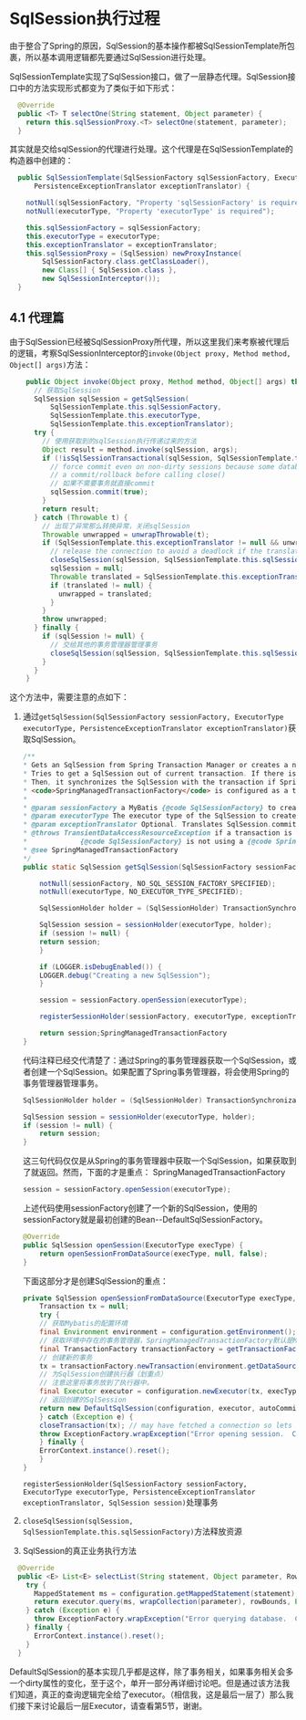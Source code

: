 # SqlSession执行过程

由于整合了Spring的原因，SqlSession的基本操作都被SqlSessionTemplate所包裹，所以基本调用逻辑都先要通过SqlSession进行处理。

SqlSessionTemplate实现了SqlSession接口，做了一层静态代理。SqlSession接口中的方法实现形式都变为了类似于如下形式：

```java
  @Override
  public <T> T selectOne(String statement, Object parameter) {
    return this.sqlSessionProxy.<T> selectOne(statement, parameter);
  }
```

其实就是交给sqlSession的代理进行处理。这个代理是在SqlSessionTemplate的构造器中创建的：

```java
  public SqlSessionTemplate(SqlSessionFactory sqlSessionFactory, ExecutorType executorType,
      PersistenceExceptionTranslator exceptionTranslator) {

    notNull(sqlSessionFactory, "Property 'sqlSessionFactory' is required");
    notNull(executorType, "Property 'executorType' is required");

    this.sqlSessionFactory = sqlSessionFactory;
    this.executorType = executorType;
    this.exceptionTranslator = exceptionTranslator;
    this.sqlSessionProxy = (SqlSession) newProxyInstance(
        SqlSessionFactory.class.getClassLoader(),
        new Class[] { SqlSession.class },
        new SqlSessionInterceptor());
  }
```

## 4.1 代理篇

由于SqlSession已经被SqlSessionProxy所代理，所以这里我们来考察被代理后的逻辑，考察SqlSessionInterceptor的`invoke(Object proxy, Method method, Object[] args)`方法：

```java
    public Object invoke(Object proxy, Method method, Object[] args) throws Throwable {
      // 获取SqlSession
      SqlSession sqlSession = getSqlSession(
          SqlSessionTemplate.this.sqlSessionFactory,
          SqlSessionTemplate.this.executorType,
          SqlSessionTemplate.this.exceptionTranslator);
      try {
        // 使用获取到的sqlSession执行传递过来的方法
        Object result = method.invoke(sqlSession, args);
        if (!isSqlSessionTransactional(sqlSession, SqlSessionTemplate.this.sqlSessionFactory)) {
          // force commit even on non-dirty sessions because some databases require
          // a commit/rollback before calling close()
          // 如果不需要事务就直接commit
          sqlSession.commit(true);
        }
        return result;
      } catch (Throwable t) {
        // 出现了异常那么转换异常，关闭sqlSession
        Throwable unwrapped = unwrapThrowable(t);
        if (SqlSessionTemplate.this.exceptionTranslator != null && unwrapped instanceof PersistenceException) {
          // release the connection to avoid a deadlock if the translator is no loaded. See issue #22
          closeSqlSession(sqlSession, SqlSessionTemplate.this.sqlSessionFactory);
          sqlSession = null;
          Throwable translated = SqlSessionTemplate.this.exceptionTranslator.translateExceptionIfPossible((PersistenceException) unwrapped);
          if (translated != null) {
            unwrapped = translated;
          }
        }
        throw unwrapped;
      } finally {
        if (sqlSession != null) {
          // 交给其他的事务管理器管理事务
          closeSqlSession(sqlSession, SqlSessionTemplate.this.sqlSessionFactory);
        }
      }
    }
```

这个方法中，需要注意的点如下：

1. 通过`getSqlSession(SqlSessionFactory sessionFactory, ExecutorType executorType, PersistenceExceptionTranslator exceptionTranslator)`获取SqlSession。

    ```java
    /**
    * Gets an SqlSession from Spring Transaction Manager or creates a new one if needed.
    * Tries to get a SqlSession out of current transaction. If there is not any, it creates a new one.
    * Then, it synchronizes the SqlSession with the transaction if Spring TX is active and
    * <code>SpringManagedTransactionFactory</code> is configured as a transaction manager.
    *
    * @param sessionFactory a MyBatis {@code SqlSessionFactory} to create new sessions
    * @param executorType The executor type of the SqlSession to create
    * @param exceptionTranslator Optional. Translates SqlSession.commit() exceptions to Spring exceptions.
    * @throws TransientDataAccessResourceException if a transaction is active and the
    *             {@code SqlSessionFactory} is not using a {@code SpringManagedTransactionFactory}
    * @see SpringManagedTransactionFactory
    */
    public static SqlSession getSqlSession(SqlSessionFactory sessionFactory, ExecutorType executorType, PersistenceExceptionTranslator exceptionTranslator) {

        notNull(sessionFactory, NO_SQL_SESSION_FACTORY_SPECIFIED);
        notNull(executorType, NO_EXECUTOR_TYPE_SPECIFIED);

        SqlSessionHolder holder = (SqlSessionHolder) TransactionSynchronizationManager.getResource(sessionFactory);

        SqlSession session = sessionHolder(executorType, holder);
        if (session != null) {
        return session;
        }

        if (LOGGER.isDebugEnabled()) {
        LOGGER.debug("Creating a new SqlSession");
        }

        session = sessionFactory.openSession(executorType);

        registerSessionHolder(sessionFactory, executorType, exceptionTranslator, session);

        return session;SpringManagedTransactionFactory
    }
    ```

    代码注释已经交代清楚了：通过Spring的事务管理器获取一个SqlSession，或者创建一个SqlSession。如果配置了Spring事务管理器，将会使用Spring的事务管理器管理事务。

    ```java
    SqlSessionHolder holder = (SqlSessionHolder) TransactionSynchronizationManager.getResource(sessionFactory);

    SqlSession session = sessionHolder(executorType, holder);
    if (session != null) {
        return session;
    }
    ```

    这三句代码仅仅是从Spring的事务管理器中获取一个SqlSession，如果获取到了就返回。然而，下面的才是重点：
SpringManagedTransactionFactory
    ```java
    session = sessionFactory.openSession(executorType);
    ```

    上述代码使用sessionFactory创建了一个新的SqlSession，使用的sessionFactory就是最初创建的Bean--DefaultSqlSessionFactory。

    ```java
    @Override
    public SqlSession openSession(ExecutorType execType) {
        return openSessionFromDataSource(execType, null, false);
    }
    ```

    下面这部分才是创建SqlSession的重点：

    ```java
    private SqlSession openSessionFromDataSource(ExecutorType execType, TransactionIsolationLevel level, boolean autoCommit) {
        Transaction tx = null;
        try {
        // 获取Mybatis的配置环境
        final Environment environment = configuration.getEnvironment();
        // 获取环境中存在的事务管理器，SpringManagedTransactionFactory默认是Mybatis的事务管理器
        final TransactionFactory transactionFactory = getTransactionFactoryFromEnvironment(environment);
        // 创建新的事务
        tx = transactionFactory.newTransaction(environment.getDataSource(), level, autoCommit);
        // 为SqlSession创建执行器（划重点）
        // 注意这里将事务放到了执行器中。
        final Executor executor = configuration.newExecutor(tx, execType);
        // 返回创建的SqlSession
        return new DefaultSqlSession(configuration, executor, autoCommit);
        } catch (Exception e) {
        closeTransaction(tx); // may have fetched a connection so lets call close()
        throw ExceptionFactory.wrapException("Error opening session.  Cause: " + e, e);
        } finally {
        ErrorContext.instance().reset();
        }
    }
    ```

   `registerSessionHolder(SqlSessionFactory sessionFactory, ExecutorType executorType,
         PersistenceExceptionTranslator exceptionTranslator, SqlSession session)`处理事务

2. `closeSqlSession(sqlSession, SqlSessionTemplate.this.sqlSessionFactory)`方法释放资源

3. SqlSession的真正业务执行方法

```java
  @Override
  public <E> List<E> selectList(String statement, Object parameter, RowBounds rowBounds) {
    try {
      MappedStatement ms = configuration.getMappedStatement(statement);
      return executor.query(ms, wrapCollection(parameter), rowBounds, Executor.NO_RESULT_HANDLER);
    } catch (Exception e) {
      throw ExceptionFactory.wrapException("Error querying database.  Cause: " + e, e);
    } finally {
      ErrorContext.instance().reset();
    }
  }
```

DefaultSqlSession的基本实现几乎都是这样，除了事务相关，如果事务相关会多一个dirty属性的变化，至于这个，单开一部分再详细讨论吧。但是通过该方法我们知道，真正的查询逻辑完全给了executor。（相信我，这是最后一层了）那么我们接下来讨论最后一层Executor，请查看第5节，谢谢。
